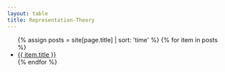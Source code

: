 ```yaml
---
layout: table
title: Representation-Theory
---
```


<ul>
    {% assign posts = site[page.title] | sort: 'time' %}
    {% for item in posts %}
        <li><a href="{{ item.url }}">{{ item.title }}</a></li>
    {% endfor %}
</ul>